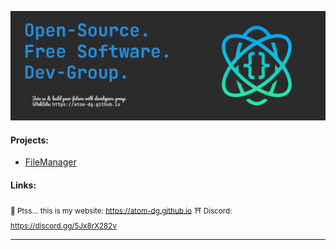 ![banner](https://github.com/atom-dg/.github/blob/main/banner-ATOM.png) 

#### Projects:
 * [FileManager](https://github.com/atom-dg/FileManager)
    
#### Links:
<sub>🤫 Ptss... this is my website: https://atom-dg.github.io</sub>
<sub>⛩️ Discord: https://discord.gg/5Jx8rX282v</sub>

---
